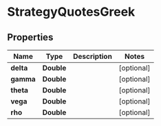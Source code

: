

# StrategyQuotesGreek


## Properties

| Name | Type | Description | Notes |
|------------ | ------------- | ------------- | -------------|
|**delta** | **Double** |  |  [optional] |
|**gamma** | **Double** |  |  [optional] |
|**theta** | **Double** |  |  [optional] |
|**vega** | **Double** |  |  [optional] |
|**rho** | **Double** |  |  [optional] |



